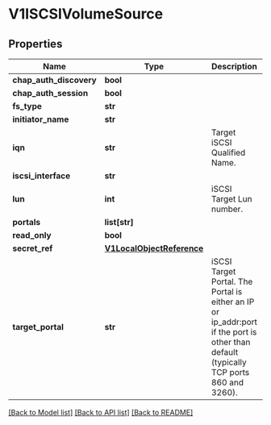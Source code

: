 # V1ISCSIVolumeSource

## Properties
Name | Type | Description | Notes
------------ | ------------- | ------------- | -------------
**chap_auth_discovery** | **bool** |  | [optional] 
**chap_auth_session** | **bool** |  | [optional] 
**fs_type** | **str** |  | [optional] 
**initiator_name** | **str** |  | [optional] 
**iqn** | **str** | Target iSCSI Qualified Name. | [optional] 
**iscsi_interface** | **str** |  | [optional] 
**lun** | **int** | iSCSI Target Lun number. | [optional] 
**portals** | **list[str]** |  | [optional] 
**read_only** | **bool** |  | [optional] 
**secret_ref** | [**V1LocalObjectReference**](V1LocalObjectReference.md) |  | [optional] 
**target_portal** | **str** | iSCSI Target Portal. The Portal is either an IP or ip_addr:port if the port is other than default (typically TCP ports 860 and 3260). | [optional] 

[[Back to Model list]](../README.md#documentation-for-models) [[Back to API list]](../README.md#documentation-for-api-endpoints) [[Back to README]](../README.md)



